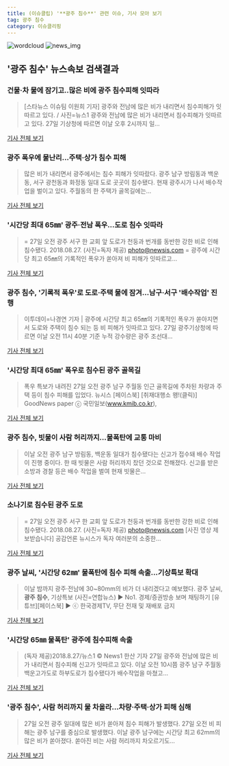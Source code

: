 ```yaml
---
title: (이슈클립) '**광주 침수**' 관련 이슈, 기사 모아 보기
tag: 광주 침수
category: 이슈클리핑
---
```

![wordcloud](https://s3.ap-northeast-2.amazonaws.com/lyrics101-wordcloud/2018-08-27-1535349051.png)
![news_img](https://user-images.githubusercontent.com/42597476/44507050-1206f400-a6e4-11e8-8d98-7ffbfebb353f.png)
## **'**광주 침수**'** 뉴스속보 검색결과
### 건물·차 물에 잠기고..많은 비에 **광주 침수**피해 잇따라

>[스타뉴스 이슈팀 이원희 기자] 광주와 전남에 많은 비가 내리면서 침수피해가 잇따르고 있다. / 사진=뉴스1 광주와 전남에 많은 비가 내리면서 침수피해가 잇따르고 있다. 27일 기상청에 따르면 이날 오후 2시까지 일...

<a href="http://star.mt.co.kr/stview.php?no=2018082714365298437" target="_blank">기사 전체 보기</a>

### 광주 폭우에 물난리…주택·상가 침수 피해

>많은 비가 내리면서 광주에서는 침수 피해가 잇따랐다. 광주 남구 방림동과 백운동, 서구 광천동과 화정동 일대 도로 곳곳이 침수됐다. 현재 광주시가 나서 배수작업을 벌이고 있다. 주월동의 한 주택가 골목길에는...

<a href="http://news.mt.co.kr/mtview.php?no=2018082714305447670" target="_blank">기사 전체 보기</a>

### '시간당 최대 65㎜' 광주·전남 폭우…도로 침수 잇따라

>= 27일 오전 광주 서구 한 교회 앞 도로가 천둥과 번개를 동반한 강한 비로 인해 침수됐다. 2018.08.27. (사진=독자 제공) photo@newsis.com = 광주에 시간당 최고 65㎜의 기록적인 폭우가 쏟아져 비 피해가 잇따르고...

<a href="http://www.newsis.com/view/?id=NISX20180827_0000401045&cID=10201&pID=10200" target="_blank">기사 전체 보기</a>

### **광주 침수**, '기록적 폭우'로 도로·주택 물에 잠겨…남구·서구 '배수작업' 진행

>이투데이=나경연 기자 | 광주에 시간당 최고 65㎜의 기록적인 폭우가 쏟아지면서 도로와 주택이 침수 되는 등 비 피해가 잇따르고 있다. 27일 광주기상청에 따르면 이날 오전 11시 40분 기준 누적 강수량은 광주 조선대...

<a href="http://www.etoday.co.kr/news/section/newsview.php?idxno=1656527" target="_blank">기사 전체 보기</a>

### '시간당 최대 65㎜' 폭우로 침수된 광주 골목길

>폭우 특보가 내려진 27일 오전 광주 남구 주월동 인근 골목길에 주차된 차량과 주택 등이 침수 피해를 입었다. 뉴시스 [페이스북] [취재대행소 왱!(클릭)] GoodNews paper ⓒ 국민일보(www.kmib.co.kr),

<a href="http://news.kmib.co.kr/article/view.asp?arcid=0012634145&code=61121211&cp=nv" target="_blank">기사 전체 보기</a>

### **광주 침수**, 빗물이 사람 허리까지…물폭탄에 교통 마비

>이날 오전 광주 남구 방림동, 백운동 일대가 침수됐다는 신고가 접수돼 배수 작업이 진행 중이다. 한 때 빗물은 사람 허리까지 찼던 것으로 전해졌다. 신고를 받은 소방과 경찰 등은 배수 작업을 벌여 현재 빗물은...

<a href="http://news.heraldcorp.com/view.php?ud=20180827000524" target="_blank">기사 전체 보기</a>

### 소나기로 침수된 광주 도로

>= 27일 오전 광주 서구 한 교회 앞 도로가 천둥과 번개를 동반한 강한 비로 인해 침수됐다. 2018.08.27. (사진=독자 제공) photo@newsis.com [사진 영상 제보받습니다] 공감언론 뉴시스가 독자 여러분의 소중한...

<a href="http://www.newsis.com/view/?id=NISI20180827_0014406719" target="_blank">기사 전체 보기</a>

### 광주 날씨, '시간당 62㎜' 물폭탄에 침수 피해 속출…기상특보 확대

>이날 밤까지 광주·전남에 30~80mm의 비가 더 내리겠다고 예보했다. 광주 날씨, **광주 침수**, 기상특보 (사진=연합뉴스) ▶ No1. 경제/증권방송 보며 채팅하기 [유튜브][페이스북] ▶ ⓒ 한국경제TV, 무단 전재 및 재배포 금지

<a href="http://news.wowtv.co.kr/NewsCenter/News/Read?articleId=A201808270420&t=NN" target="_blank">기사 전체 보기</a>

### '시간당 65㎜ 물폭탄' 광주에 침수피해 속출

>(독자 제공)2018.8.27/뉴스1 © News1 한산 기자 27일 광주와 전남에 많은 비가 내리면서 침수피해 신고가 잇따르고 있다. 이날 오전 10시쯤 광주 남구 주월동 백운고가도로 하부도로가 침수됐다가 배수작업을 마쳤고...

<a href="http://news1.kr/articles/?3409307" target="_blank">기사 전체 보기</a>

### '**광주 침수**', 사람 허리까지 물 차올라…차량·주택·상가 피해 심해

>27일 오전 광주 일대에 많은 비가 쏟아져 침수 피해가 발생했다. 27일 오전 비 피해는 광주 남구를 중심으로 발생했다. 이날 광주 남구에는 시간당 최고 62mm의 많은 비가 쏟아졌다. 쏟아진 비는 사람 허리까지 차오르기도...

<a href="http://www.kookje.co.kr/news2011/asp/newsbody.asp?code=0300&key=20180827.99099012482" target="_blank">기사 전체 보기</a>


